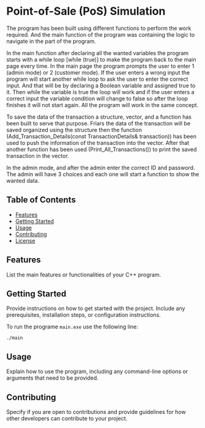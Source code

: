 # Point-of-Sale (PoS) Simulation

The program has been built using different functions to perform the work required. And the
main function of the program was containing the logic to navigate in the part of the program.

In the main function after declaring all the wanted variables the program starts with a while loop [while (true)]
to make the program back to the main page every time. In the main page the program prompts the user to
enter 1 (admin mode) or 2 (customer mode). If the user enters a wrong input the program will start
another while loop to ask the user to enter the correct input. And that will be by declaring a Boolean variable
and assigned true to it. Then while the variable is true the loop will work and if the user enters a correct
input the variable condition will change to false so after the loop finishes it will not start again. All the program
will work in the same concept.

To save the data of the transaction a structure, vector, and a function has been built to serve that purpose. Friars
the data of the transaction will be saved organized using the structure then the function
(Add_Transaction_Details(const TransactionDetails& transaction)) has been used to push the information of the transaction
into the vector. After that another function has been used (Print_All_Transactions()) to print the saved transaction in the vector.

In the admin mode, and after the admin enter the correct ID and password. The admin will have 3 choices and each one will start a
function to show the wanted data.

## Table of Contents

- [Features](#features)
- [Getting Started](#getting-started)
- [Usage](#usage)
- [Contributing](#contributing)
- [License](#license)

## Features

List the main features or functionalities of your C++ program.

## Getting Started

Provide instructions on how to get started with the project. Include any prerequisites, installation steps, or configuration instructions.

To run the programe `main.exe` use the following line:

```shell
./main
```


## Usage

Explain how to use the program, including any command-line options or arguments that need to be provided.

## Contributing

Specify if you are open to contributions and provide guidelines for how other developers can contribute to your project.
